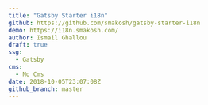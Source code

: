 ```yaml
---
title: "Gatsby Starter i18n"
github: https://github.com/smakosh/gatsby-starter-i18n
demo: https://i18n.smakosh.com/
author: Ismail Ghallou
draft: true
ssg:
  - Gatsby
cms:
  - No Cms
date: 2018-10-05T23:07:08Z
github_branch: master
---
```

